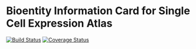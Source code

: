 # Bioentity Information Card for Single Cell Expression Atlas

[![Build Status](https://travis-ci.org/gxa/atlas-bioentity-information.svg?branch=master)](https://travis-ci.org/gxa/atlas-bioentity-information) [![Coverage Status](https://coveralls.io/repos/github/gxa/atlas-bioentity-information/badge.svg?branch=task_150050573)](https://coveralls.io/github/gxa/atlas-bioentity-information?branch=master)